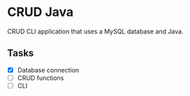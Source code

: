 # CRUD Java

CRUD CLI application that uses a MySQL database and Java.

## Tasks

 - [x] Database connection
 - [ ] CRUD functions
 - [ ] CLI